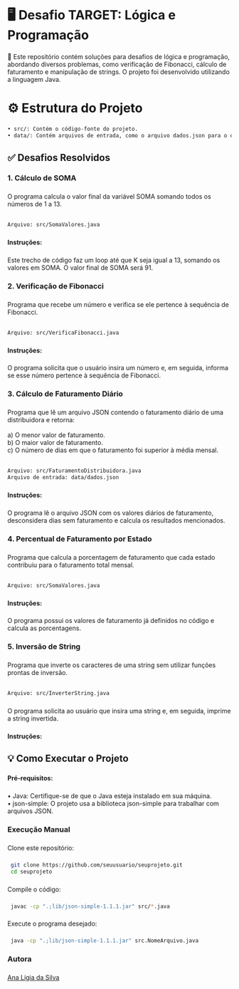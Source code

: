 <h1 align="left">🖥️ Desafio TARGET: Lógica e Programação</h1>

###

<p align="left"> 📌 Este repositório contém soluções para desafios de lógica e programação, abordando diversos problemas, como verificação de Fibonacci, cálculo de faturamento e manipulação de strings. O projeto foi desenvolvido utilizando a linguagem Java.</p>

###

<h1 align="left">⚙️ Estrutura do Projeto</h1>

###
  
```bash
• src/: Contém o código-fonte do projeto.
• data/: Contém arquivos de entrada, como o arquivo dados.json para o desafio de faturamento.
```
###

<h2 align="left"> ✅ Desafios Resolvidos</h2>

###

<h3 align="left"> 1. Cálculo de SOMA</h3>

###

<p align="left">O programa calcula o valor final da variável SOMA somando todos os números de 1 a 13.<br><br></p>
  
```bash
Arquivo: src/SomaValores.java
```

###

<h4 align="left">Instruções:</h4>

###

<p align="left">Este trecho de código faz um loop até que K seja igual a 13, somando os valores em SOMA. O valor final de SOMA será 91.</p>

###

<h3 align="left">2. Verificação de Fibonacci</h3>

###

<p align="left">Programa que recebe um número e verifica se ele pertence à sequência de Fibonacci.<br><br></p>

```bash
Arquivo: src/VerificaFibonacci.java
```

###

<h4 align="left">Instruções:</h4>

###

<p align="left">O programa solicita que o usuário insira um número e, em seguida, informa se esse número pertence à sequência de Fibonacci.</p>

###

<h3 align="left">3. Cálculo de Faturamento Diário</h3>

###

<p align="left">Programa que lê um arquivo JSON contendo o faturamento diário de uma distribuidora e retorna:<br><br>a) O menor valor de faturamento.<br>b) O maior valor de faturamento.<br>c) O número de dias em que o faturamento foi superior à média mensal.<br><br></p>

```bash
Arquivo: src/FaturamentoDistribuidora.java
Arquivo de entrada: data/dados.json
```

###

<h4 align="left">Instruções:</h4>

###

<p align="left">O programa lê o arquivo JSON com os valores diários de faturamento, desconsidera dias sem faturamento e calcula os resultados mencionados.</p>

###

<h3 align="left">4. Percentual de Faturamento por Estado</h3>

###

<p align="left">Programa que calcula a porcentagem de faturamento que cada estado contribuiu para o faturamento total mensal.<br><br></p>

```bash
Arquivo: src/SomaValores.java
```

###

<h4 align="left">Instruções:</h4>

###

<p align="left">O programa possui os valores de faturamento já definidos no código e calcula as porcentagens.</p>

###

<h3 align="left">5. Inversão de String</h3>

###

<p align="left">Programa que inverte os caracteres de uma string sem utilizar funções prontas de inversão.<br><br></p>

```bash
Arquivo: src/InverterString.java
```

###

<p align="left">O programa solicita ao usuário que insira uma string e, em seguida, imprime a string invertida.</p>

###

<h4 align="left">Instruções:</h4>

###

<h2 align="left">💡 Como Executar o Projeto</h2>

###

<h4 align="left">Pré-requisitos:</h4>

###

<p align="left">• Java: Certifique-se de que o Java esteja instalado em sua máquina.<br>• json-simple: O projeto usa a biblioteca json-simple para trabalhar com arquivos JSON.</p>

###

<h3 align="left">Execução Manual</h3>

###

<p align="left">Clone este repositório:</p>

###

```bash
 git clone https://github.com/seuusuario/seuprojeto.git
 cd seuprojeto
```

###

<p align="left">Compile o código:</p>

###

```bash
 javac -cp ".;lib/json-simple-1.1.1.jar" src/*.java
```

###

<p align="left">Execute o programa desejado:</p>

###


```bash
 java -cp ".;lib/json-simple-1.1.1.jar" src.NomeArquivo.java
```

###

<h3 align="left">Autora</h3>

###

<p align="left"><a href="https://www.linkedin.com/in/ana-l%C3%ADgia-silva-a59779206/">Ana Ligia da Silva</a></p>

###
